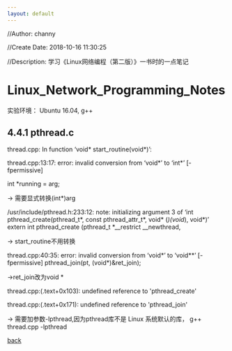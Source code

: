 ```yaml
---
layout: default
---
```


//Author: channy

//Create Date: 2018-10-16 11:30:25

//Description: 学习《Linux网络编程（第二版）》一书时的一点笔记

# Linux_Network_Programming_Notes

实验环境： Ubuntu 16.04, g++

## 4.4.1 pthread.c
thread.cpp: In function ‘void* start_routine(void*)’:

thread.cpp:13:17: error: invalid conversion from ‘void*’ to ‘int*’ [-fpermissive]

int *running = arg;

-> 需要显式转换(int*)arg

/usr/include/pthread.h:233:12: note:   initializing argument 3 of ‘int pthread_create(pthread_t*, const pthread_attr_t*, void* (*)(void*), void*)’
extern int pthread_create (pthread_t *__restrict __newthread,

-> start_routine不用转换

thread.cpp:40:35: error: invalid conversion from ‘void*’ to ‘void**’ [-fpermissive]
  pthread_join(pt, (void*)&ret_join);

->ret_join改为void *

thread.cpp:(.text+0x103): undefined reference to 'pthread_create'

thread.cpp:(.text+0x171): undefined reference to 'pthread_join'

-> 需要加参数-lpthread,因为pthread库不是 Linux 系统默认的库， g++ thread.cpp -lpthread


[back](./)

